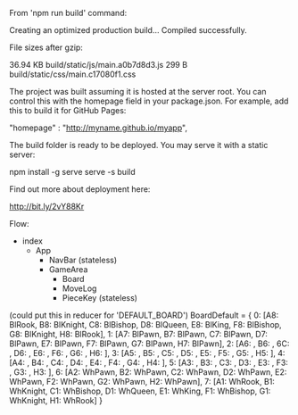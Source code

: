 From 'npm run build' command:

Creating an optimized production build...
Compiled successfully.

File sizes after gzip:

  36.94 KB  build/static/js/main.a0b7d8d3.js
  299 B     build/static/css/main.c17080f1.css

The project was built assuming it is hosted at the server root.
You can control this with the homepage field in your package.json.
For example, add this to build it for GitHub Pages:

  "homepage" : "http://myname.github.io/myapp",

The build folder is ready to be deployed.
You may serve it with a static server:

  npm install -g serve
  serve -s build

Find out more about deployment here:

  http://bit.ly/2vY88Kr




Flow:
  - index
    - App
      - NavBar (stateless)
      - GameArea
        - Board
        - MoveLog
        - PieceKey (stateless)


(could put this in reducer for 'DEFAULT_BOARD')
BoardDefault = {
  0: [A8: BlRook, B8: BlKnight, C8: BlBishop, D8: BlQueen, E8: BlKing, F8: BlBishop, G8: BlKnight, H8: BlRook],
  1: [A7: BlPawn, B7: BlPawn, C7: BlPawn, D7: BlPawn, E7: BlPawn, F7: BlPawn, G7: BlPawn, H7: BlPawn],
  2: [A6: , B6: , 6C: , D6: , E6: , F6: , G6: , H6: ],
  3: [A5: , B5: , C5: , D5: , E5: , F5: , G5: , H5: ],
  4: [A4: , B4: , C4: , D4: , E4: , F4: , G4: , H4: ],
  5: [A3: , B3: , C3: , D3: , E3: , F3: , G3: , H3: ],
  6: [A2: WhPawn, B2: WhPawn, C2: WhPawn, D2: WhPawn, E2: WhPawn, F2: WhPawn, G2: WhPawn, H2: WhPawn],
  7: [A1: WhRook, B1: WhKnight, C1: WhBishop, D1: WhQueen, E1: WhKing, F1: WhBishop, G1: WhKnight, H1: WhRook]
}
